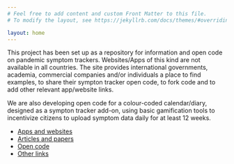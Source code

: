 ```yaml
---
# Feel free to add content and custom Front Matter to this file.
# To modify the layout, see https://jekyllrb.com/docs/themes/#overriding-theme-defaults

layout: home
---
```

This project has been set up as a repository for information and open code on pandemic symptom trackers. Websites/Apps of this kind are not available in all countries. The site provides international governments, academia, commercial companies and/or individuals a place to find examples, to share their sympton tracker open code, to fork code and to add other relevant app/website links. 

We are also developing open code for a colour-coded calendar/diary, designed as a sympton tracker add-on, using basic gamification tools to incentivize citizens to upload symptom data daily for at least 12 weeks.


- [Apps and websites](./Symptom_tracker_apps_and_websites.html)
- [Articles and papers](./Symptom_tracker_articles_and_papers.html)
- [Open code](./Symptom_tracker_open_code.html)
- [Other links](./Articles_OtherLinks.html)
